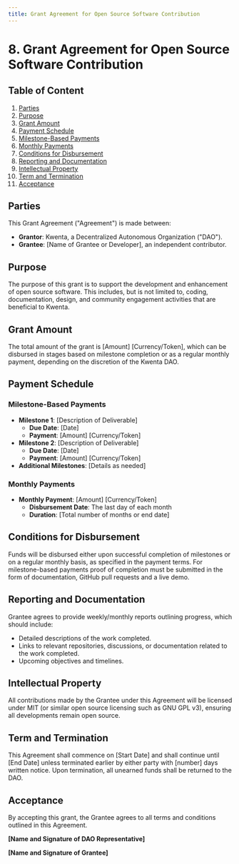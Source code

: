 ```yaml
---
title: Grant Agreement for Open Source Software Contribution
---
```


# 8. Grant Agreement for Open Source Software Contribution

## Table of Content

1. [Parties](#parties)
2. [Purpose](#purpose)
3. [Grant Amount](#grant-amount)
4. [Payment Schedule](#payment-schedule)
5. [Milestone-Based Payments](#milestone-based-payments)
6. [Monthly Payments](#monthly-payments)
7. [Conditions for Disbursement](#conditions-for-disbursement)
8. [Reporting and Documentation](#reporting-and-documentation)
9. [Intellectual Property](#intellectual-property)
10. [Term and Termination](#term-and-termination)
11. [Acceptance](#acceptance)

## Parties
This Grant Agreement ("Agreement") is made between:
- **Grantor**: Kwenta, a Decentralized Autonomous Organization ("DAO").
- **Grantee**: [Name of Grantee or Developer], an independent contributor.

## Purpose
The purpose of this grant is to support the development and enhancement of open source software. This includes, but is not limited to, coding, documentation, design, and community engagement activities that are beneficial to Kwenta.

## Grant Amount
The total amount of the grant is [Amount] [Currency/Token], which can be disbursed in stages based on milestone completion or as a regular monthly payment, depending on the discretion of the Kwenta DAO.

## Payment Schedule

### Milestone-Based Payments
- **Milestone 1**: [Description of Deliverable]
  - **Due Date**: [Date]
  - **Payment**: [Amount] [Currency/Token]
- **Milestone 2**: [Description of Deliverable]
  - **Due Date**: [Date]
  - **Payment**: [Amount] [Currency/Token]
- **Additional Milestones**: [Details as needed]

### Monthly Payments
- **Monthly Payment**: [Amount] [Currency/Token]
  - **Disbursement Date**: The last day of each month
  - **Duration**: [Total number of months or end date]

## Conditions for Disbursement

Funds will be disbursed either upon successful completion of milestones or on a regular monthly basis, as specified in the payment terms. For milestone-based payments proof of completion must be submitted in the form of documentation, GitHub pull requests and a live demo.

## Reporting and Documentation
Grantee agrees to provide weekly/monthly reports outlining progress, which should include:
- Detailed descriptions of the work completed.
- Links to relevant repositories, discussions, or documentation related to the work completed.
- Upcoming objectives and timelines.

## Intellectual Property
All contributions made by the Grantee under this Agreement will be licensed under MIT (or similar open source licensing such as GNU GPL v3), ensuring all developments remain open source.

## Term and Termination
This Agreement shall commence on [Start Date] and shall continue until [End Date] unless terminated earlier by either party with [number] days written notice. Upon termination, all unearned funds shall be returned to the DAO.

## Acceptance
By accepting this grant, the Grantee agrees to all terms and conditions outlined in this Agreement.

**[Name and Signature of DAO Representative]**

**[Name and Signature of Grantee]**



